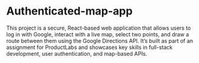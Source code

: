 # Authenticated-map-app
This project is a secure, React-based web application that allows users to log in with Google, interact with a live map, select two points, and draw a route between them using the Google Directions API. It’s built as part of an assignment for ProductLabs and showcases key skills in full-stack development, user authentication, and map-based APIs.
